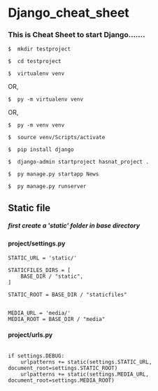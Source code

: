# Django_cheat_sheet
### This is Cheat Sheet to start Django.......


```
$  mkdir testproject
```

```
$  cd testproject
```

```
$  virtualenv venv
```

OR,
```
$  py -m virtualenv venv
```

OR,
```
$  py -m venv venv
```

```
$  source venv/Scripts/activate
```

```
$  pip install django
```

```
$  django-admin startproject hasnat_project .
```

```
$  py manage.py startapp News
```

```
$  py manage.py runserver
```
## Static file 
##### first create a 'static' folder in base directory 
#### project/settings.py
```
STATIC_URL = 'static/'

STATICFILES_DIRS = [
    BASE_DIR / "static",    
]

STATIC_ROOT = BASE_DIR / "staticfiles"


MEDIA_URL = 'media/'
MEDIA_ROOT = BASE_DIR / "media"
```

#### project/urls.py
```

if settings.DEBUG:
    urlpatterns += static(settings.STATIC_URL, document_root=settings.STATIC_ROOT)
    urlpatterns += static(settings.MEDIA_URL, document_root=settings.MEDIA_ROOT)

```


